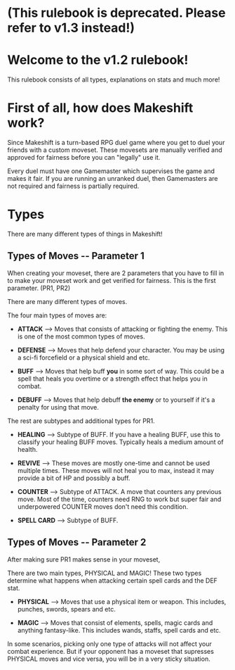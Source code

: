 # (This rulebook is deprecated. Please refer to v1.3 instead!)

# Welcome to the v1.2 rulebook!
This rulebook consists of all types, explanations on stats and much more!

# First of all, how does Makeshift work?
Since Makeshift is a turn-based RPG duel game where you get to duel your friends with a custom moveset. These movesets are manually verified and approved for fairness before you can "legally" use it.

Every duel must have one Gamemaster which supervises the game and makes it fair. If you are running an unranked duel, then Gamemasters are not required and fairness is partially required.

# Types
There are many different types of things in Makeshift!

## Types of Moves -- Parameter 1
When creating your moveset, there are 2 parameters that you have to fill in to make your moveset work and get verified for fairness. This is the first parameter. (PR1, PR2)

There are many different types of moves.

The four main types of moves are:
* **ATTACK** --> Moves that consists of attacking or fighting the enemy. This is one of the most common types of moves.

* **DEFENSE** --> Moves that help defend your character. You may be using a sci-fi forcefield or a physical shield and etc.

* **BUFF** --> Moves that help buff **you** in some sort of way. This could be a spell that heals you overtime or a strength effect that helps you in combat.

* **DEBUFF** --> Moves that help debuff **the enemy** or to yourself if it's a penalty for using that move.

The rest are subtypes and additional types for PR1.

* **HEALING** --> Subtype of BUFF. If you have a healing BUFF, use this to classify your healing BUFF moves. Typically heals a medium amount of health.

* **REVIVE** --> These moves are mostly one-time and cannot be used multiple times. These moves will not heal you to max, instead it may provide a bit of HP and possibly a buff.

* **COUNTER** --> Subtype of ATTACK. A move that counters any previous move. Most of the time, counters need RNG to work but super fair and underpowered COUNTER moves don't need this condition.

* **SPELL CARD** --> Subtype of BUFF.

## Types of Moves -- Parameter 2 
After making sure PR1 makes sense in your moveset, 

There are two main types, PHYSICAL and MAGIC!
These two types determine what happens when attacking certain spell cards and the DEF stat.

* **PHYSICAL** --> Moves that use a physical item or weapon. This includes, punches, swords, spears and etc.

* **MAGIC** --> Moves that consist of elements, spells, magic cards and anything fantasy-like. This includes wands, staffs, spell cards and etc.

In some scenarios, picking only one type of attacks will not affect your combat experience. But if your opponent has a moveset that supresses PHYSICAL moves and vice versa, you will be in a very sticky situation.

